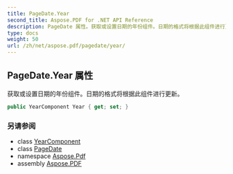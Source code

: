 ```yaml
---
title: PageDate.Year
second_title: Aspose.PDF for .NET API Reference
description: PageDate 属性。获取或设置日期的年份组件。日期的格式将根据此组件进行更新
type: docs
weight: 50
url: /zh/net/aspose.pdf/pagedate/year/
---
```

## PageDate.Year 属性

获取或设置日期的年份组件。日期的格式将根据此组件进行更新。

```csharp
public YearComponent Year { get; set; }
```

### 另请参阅

* class [YearComponent](../../pagedate.yearcomponent/)
* class [PageDate](../)
* namespace [Aspose.Pdf](../../../aspose.pdf/)
* assembly [Aspose.PDF](../../../)